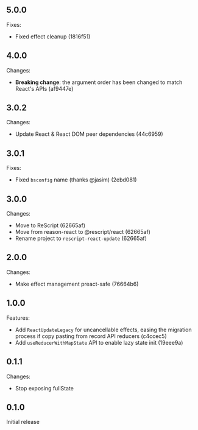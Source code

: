 ## 5.0.0

Fixes:

- Fixed effect cleanup (1816f51)

## 4.0.0

Changes:

- **Breaking change**: the argument order has been changed to match React's APIs (af9447e)

## 3.0.2

Changes:

- Update React & React DOM peer dependencies (44c6959)

## 3.0.1

Fixes:

- Fixed `bsconfig` name (thanks @jasim) (2ebd081)

## 3.0.0

Changes:

- Move to ReScript (62665af)
- Move from reason-react to @rescript/react (62665af)
- Rename project to `rescript-react-update` (62665af)

## 2.0.0

Changes:

- Make effect management preact-safe (76664b6)

## 1.0.0

Features:

- Add `ReactUpdateLegacy` for uncancellable effects, easing the migration process if copy pasting from record API reducers (c4ccec5)
- Add `useReducerWithMapState` API to enable lazy state init (19eee9a)

## 0.1.1

Changes:

- Stop exposing fullState

## 0.1.0

Initial release
